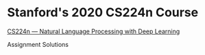 # Stanford's 2020 CS224n Course

[CS224n — Natural Language Processing with Deep Learning](http://web.stanford.edu/class/cs224n/)

Assignment Solutions
